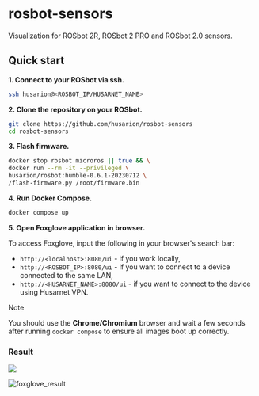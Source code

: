 # rosbot-sensors
Visualization for ROSbot 2R, ROSbot 2 PRO and ROSbot 2.0 sensors.

## Quick start

**1. Connect to your ROSbot via ssh.**

```bash title="user@device:~$"
ssh husarion@<ROSBOT_IP/HUSARNET_NAME>
```

**2. Clone the repository on your ROSbot.**

```bash title="husarion@husarion:~$"
git clone https://github.com/husarion/rosbot-sensors
cd rosbot-sensors
```

**3. Flash firmware.**

```bash title="husarion@husarion:~$"
docker stop rosbot microros || true && \
docker run --rm -it --privileged \
husarion/rosbot:humble-0.6.1-20230712 \
/flash-firmware.py /root/firmware.bin
```

**4. Run Docker Compose.**

```bash title="husarion@husarion:~/rosbot-xl-sensors$"
docker compose up
```

**5. Open Foxglove application in browser.**

To access Foxglove, input the following in your browser's search bar:

- `http://<localhost>:8080/ui` - if you work locally,
- `http://<ROSBOT_IP>:8080/ui` - if you want to connect to a device connected to the same LAN,
- `http://<HUSARNET_NAME>:8080/ui` - if you want to connect to the device using Husarnet VPN.

> [!NOTE]
> You should use the **Chrome/Chromium** browser and wait a few seconds after running `docker compose` to ensure all images boot up correctly.

### Result

<div style={{width: '85%', margin: 'auto'}}>

![](/img/other/foxglove_xl_result.gif)

</div>

![foxglove_result](.docs/foxglove_xl_result.gif)
